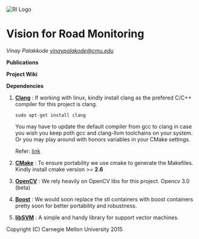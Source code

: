 

![RI Logo](http://www-preview.ri.cmu.edu/images/site_images/ri_header_right.png)



# Vision for Road Monitoring

_Vinay Palakkode <vinaypalakode@cmu.edu>_

**Publications**

**Project Wiki**


**Dependencies**

1. [**Clang**](http://clang.llvm.org/)   : If working with linux, kindly install clang as the prefered C/C++ compiler for this project is clang.
  
    `sudo apt-get install clang`

    You may have to update the default compiler from gcc to clang in case you wish you keep poth gcc and clang-llvm toolchains  on your system. Or you may play around with honors variables in your CMake settings. 
   
    Refer: [link]( http://stackoverflow.com/questions/7031126/switching-between-gcc-and-clang-llvm-using-cmake)

2. [**CMake**](http://www.cmake.org/) : To ensure portability we use cmake to generate the Makefiles. Kindly install cmake version >= **2.6**

3. [**OpenCV**](http://opencv.org/) : We rely heavily on OpenCV libs for this project. Opencv 3.0 (beta)

4. [**Boost**](http://www.boost.org/) : We would soon replace the stl containers with boost containers pretty soon for better portability and robustness.

5. [**libSVM**](http://www.csie.ntu.edu.tw/~cjlin/libsvm/) : A simple and handy library for support vector machines.

 



Copyright (C) Carnegie Mellon University 2015 
